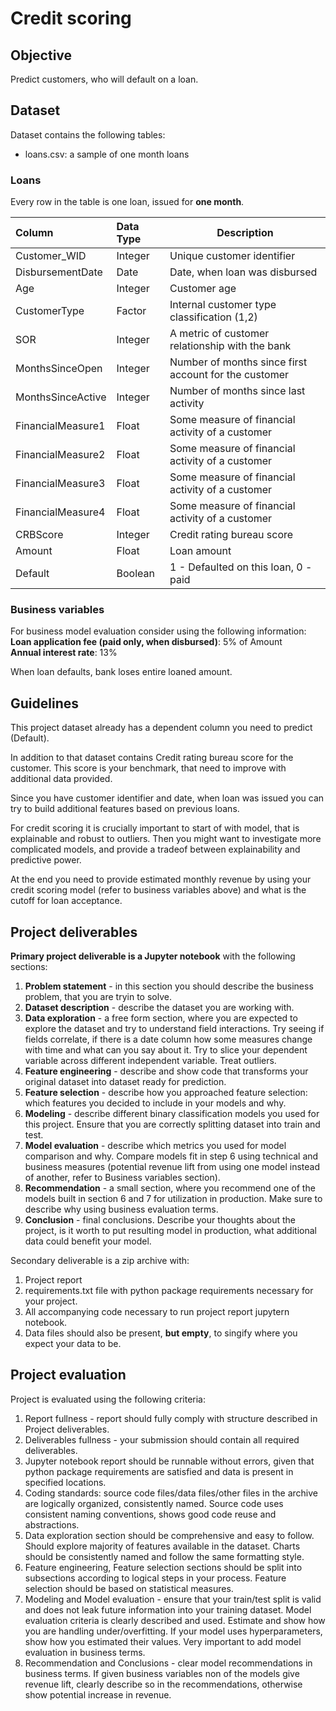 # Credit scoring  

## Objective  
Predict customers, who will default on a loan. 

## Dataset  

Dataset contains the following tables:
- loans.csv: a sample of one month loans

### Loans  
Every row in the table is one loan, issued for <b>one month</b>.

Column | Data Type | Description |
|:-----|:---------|--------|   
| Customer_WID | Integer | Unique customer identifier   
| DisbursementDate | Date | Date, when loan was disbursed  
| Age | Integer | Customer age  
| CustomerType | Factor | Internal customer type classification (1,2)  
| SOR | Integer | A metric of customer relationship with the bank    
| MonthsSinceOpen | Integer | Number of months since first account for the customer  
| MonthsSinceActive | Integer | Number of months since last activity  
| FinancialMeasure1 | Float | Some measure of financial activity of a customer  
| FinancialMeasure2 | Float | Some measure of financial activity of a customer  
| FinancialMeasure3 | Float | Some measure of financial activity of a customer 
| FinancialMeasure4 | Float | Some measure of financial activity of a customer  
| CRBScore | Integer | Credit rating bureau score  
| Amount | Float | Loan amount  
| Default | Boolean | 1 - Defaulted on this loan, 0 - paid

 

### Business variables  
For business model evaluation consider using the following information:  
<b>Loan application fee (paid only, when disbursed)</b>: 5% of Amount   
<b>Annual interest rate</b>: 13%   

When loan defaults, bank loses entire loaned amount. 

## Guidelines  
This project dataset already has a dependent column you need to predict (Default).  

In addition to that dataset contains Credit rating bureau score for the customer. This score is your benchmark, that need to improve with additional data provided.  

Since you have customer identifier and date, when loan was issued you can try to build additional features based on previous loans.  

For credit scoring it is crucially important to start of with model, that is explainable and robust to outliers. Then you might want to investigate more complicated models, and provide a tradeof between explainability and predictive power.   

At the end you need to provide estimated monthly revenue by using your credit scoring model (refer to business variables above) and what is the cutoff for loan acceptance.

## Project deliverables
<b>Primary project deliverable is a Jupyter notebook</b> with the following sections:  
1. <b>Problem statement</b> - in this section you should describe the business problem, that you are tryin to solve.  
2. <b>Dataset description</b> - describe the dataset you are working with.  
3. <b>Data exploration</b> - a free form section, where you are expected to explore the dataset and try to understand field interactions. Try seeing if fields correlate, if there is a date column how some measures change with time and what can you say about it. Try to slice your dependent variable across different independent variable. Treat outliers.    
4. <b>Feature engineering</b> - describe and show code that transforms your original dataset into dataset ready for prediction.  
5. <b>Feature selection</b> - describe how you approached feature selection: which features you decided to include in your models and why.
6. <b>Modeling</b> - describe different binary classification models you used for this project. Ensure that you are correctly splitting dataset into train and test.  
7. <b>Model evaluation</b> - describe which metrics you used for model comparison and why. Compare models fit in step 6 using technical and business measures (potential revenue lift from using one model instead of another, refer to Business variables section).  
8. <b>Recommendation</b> - a small section, where you recommend one of the models built in section 6 and 7 for utilization in production. Make sure to describe why using business evaluation terms.   
9. <b>Conclusion</b> - final conclusions. Describe your thoughts about the project, is it worth to put resulting model in production, what additional data could benefit your model.   

Secondary deliverable is a zip archive with: 
1. Project report  
2. requirements.txt file with python package requirements necessary for your project.  
3. All accompanying code necessary to run project report jupytern notebook.
4. Data files should also be present, <b>but empty</b>, to singify where you expect your data to be.  

## Project evaluation  
Project is evaluated using the following criteria:  
1. Report fullness - report should fully comply with structure described in Project deliverables.  
2. Deliverables fullness - your submission should contain all required deliverables.  
3. Jupyter notebook report should be runnable without errors, given that python package requirements are satisfied and data is present in specified locations.  
4. Coding standards: source code files/data files/other files in the archive are logically organized, consistently named. Source code uses consistent naming conventions, shows good code reuse and abstractions.  
5. Data exploration section should be comprehensive and easy to follow. Should explore majority of features available in the dataset. Charts should be consistently named and follow the same formatting style.  
6. Feature engineering, Feature selection sections should be split into subsections according to logical steps in your process. Feature selection should be based on statistical measures.  
7. Modeling and Model evaluation - ensure that your train/test split is valid and does not leak future information into your training dataset. Model evaluation criteria is clearly described and used. Estimate and show how you are handling under/overfitting. If your model uses hyperparameters, show how you estimated their values. Very important to add model evaluation in business terms.       
8. Recommendation and Conclusions - clear model recommendations in business terms. If given business variables non of the models give revenue lift, clearly describe so in the recommendations, otherwise show potential increase in revenue.  

